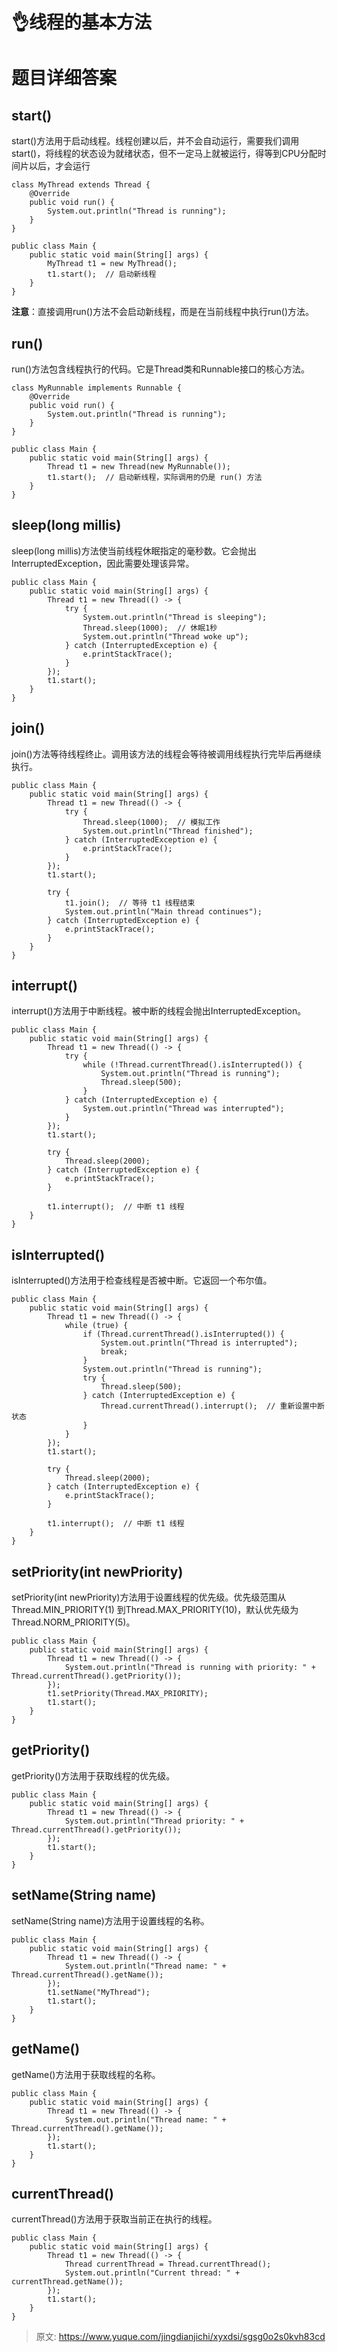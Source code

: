 # 👌线程的基本方法

# 题目详细答案
## start()
start()方法用于启动线程。线程创建以后，并不会自动运行，需要我们调用start()，将线程的状态设为就绪状态，但不一定马上就被运行，得等到CPU分配时间片以后，才会运行

```plain
class MyThread extends Thread {
    @Override
    public void run() {
        System.out.println("Thread is running");
    }
}

public class Main {
    public static void main(String[] args) {
        MyThread t1 = new MyThread();
        t1.start();  // 启动新线程
    }
}
```

**注意**：直接调用run()方法不会启动新线程，而是在当前线程中执行run()方法。

## run()
run()方法包含线程执行的代码。它是Thread类和Runnable接口的核心方法。

```plain
class MyRunnable implements Runnable {
    @Override
    public void run() {
        System.out.println("Thread is running");
    }
}

public class Main {
    public static void main(String[] args) {
        Thread t1 = new Thread(new MyRunnable());
        t1.start();  // 启动新线程，实际调用的仍是 run() 方法
    }
}
```

## sleep(long millis)
sleep(long millis)方法使当前线程休眠指定的毫秒数。它会抛出InterruptedException，因此需要处理该异常。

```plain
public class Main {
    public static void main(String[] args) {
        Thread t1 = new Thread(() -> {
            try {
                System.out.println("Thread is sleeping");
                Thread.sleep(1000);  // 休眠1秒
                System.out.println("Thread woke up");
            } catch (InterruptedException e) {
                e.printStackTrace();
            }
        });
        t1.start();
    }
}
```

## join()
join()方法等待线程终止。调用该方法的线程会等待被调用线程执行完毕后再继续执行。

```plain
public class Main {
    public static void main(String[] args) {
        Thread t1 = new Thread(() -> {
            try {
                Thread.sleep(1000);  // 模拟工作
                System.out.println("Thread finished");
            } catch (InterruptedException e) {
                e.printStackTrace();
            }
        });
        t1.start();
        
        try {
            t1.join();  // 等待 t1 线程结束
            System.out.println("Main thread continues");
        } catch (InterruptedException e) {
            e.printStackTrace();
        }
    }
}
```

## interrupt()
interrupt()方法用于中断线程。被中断的线程会抛出InterruptedException。

```plain
public class Main {
    public static void main(String[] args) {
        Thread t1 = new Thread(() -> {
            try {
                while (!Thread.currentThread().isInterrupted()) {
                    System.out.println("Thread is running");
                    Thread.sleep(500);
                }
            } catch (InterruptedException e) {
                System.out.println("Thread was interrupted");
            }
        });
        t1.start();
        
        try {
            Thread.sleep(2000);
        } catch (InterruptedException e) {
            e.printStackTrace();
        }
        
        t1.interrupt();  // 中断 t1 线程
    }
}
```

## isInterrupted()
isInterrupted()方法用于检查线程是否被中断。它返回一个布尔值。

```plain
public class Main {
    public static void main(String[] args) {
        Thread t1 = new Thread(() -> {
            while (true) {
                if (Thread.currentThread().isInterrupted()) {
                    System.out.println("Thread is interrupted");
                    break;
                }
                System.out.println("Thread is running");
                try {
                    Thread.sleep(500);
                } catch (InterruptedException e) {
                    Thread.currentThread().interrupt();  // 重新设置中断状态
                }
            }
        });
        t1.start();
        
        try {
            Thread.sleep(2000);
        } catch (InterruptedException e) {
            e.printStackTrace();
        }
        
        t1.interrupt();  // 中断 t1 线程
    }
}
```

## setPriority(int newPriority)
setPriority(int newPriority)方法用于设置线程的优先级。优先级范围从Thread.MIN_PRIORITY(1) 到Thread.MAX_PRIORITY(10)，默认优先级为Thread.NORM_PRIORITY(5)。

```plain
public class Main {
    public static void main(String[] args) {
        Thread t1 = new Thread(() -> {
            System.out.println("Thread is running with priority: " + Thread.currentThread().getPriority());
        });
        t1.setPriority(Thread.MAX_PRIORITY);
        t1.start();
    }
}
```

## getPriority()
getPriority()方法用于获取线程的优先级。

```plain
public class Main {
    public static void main(String[] args) {
        Thread t1 = new Thread(() -> {
            System.out.println("Thread priority: " + Thread.currentThread().getPriority());
        });
        t1.start();
    }
}
```

## setName(String name)
setName(String name)方法用于设置线程的名称。

```plain
public class Main {
    public static void main(String[] args) {
        Thread t1 = new Thread(() -> {
            System.out.println("Thread name: " + Thread.currentThread().getName());
        });
        t1.setName("MyThread");
        t1.start();
    }
}
```

## getName()
getName()方法用于获取线程的名称。

```plain
public class Main {
    public static void main(String[] args) {
        Thread t1 = new Thread(() -> {
            System.out.println("Thread name: " + Thread.currentThread().getName());
        });
        t1.start();
    }
}
```

## currentThread()
currentThread()方法用于获取当前正在执行的线程。

```plain
public class Main {
    public static void main(String[] args) {
        Thread t1 = new Thread(() -> {
            Thread currentThread = Thread.currentThread();
            System.out.println("Current thread: " + currentThread.getName());
        });
        t1.start();
    }
}
```



> 原文: <https://www.yuque.com/jingdianjichi/xyxdsi/sgsg0o2s0kvh83cd>